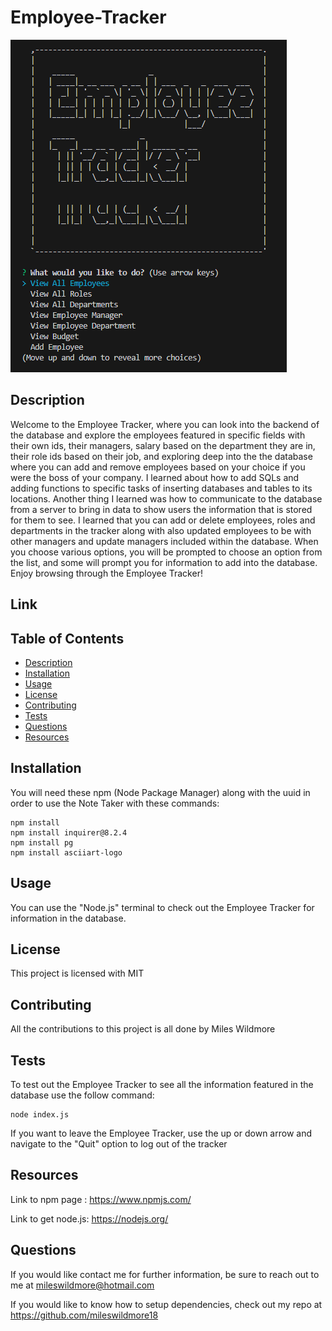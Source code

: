 # Employee-Tracker

![alt text](<./Images/Employee Tracker screenshot.png>)

## Description
Welcome to the Employee Tracker, where you can look into the backend of the database and explore the employees featured in specific fields with their own ids, their managers, salary based on the department they are in, their role ids based on their job, and exploring deep into the the database where you can add and remove employees based on your choice if you were the boss of your company. I learned about how to add SQLs and adding functions to specific tasks of inserting databases and tables to its locations. Another thing I learned was how to communicate to the database from a server to bring in data to show users the information that is stored for them to see. I learned that you can add or delete employees, roles and departments in the tracker along with also updated employees to be with other managers and update managers included within the database. When you choose various options, you will be prompted to choose an option from the list, and some will prompt you for information to add into the database. Enjoy browsing through the Employee Tracker!

## Link


## Table of Contents
 * [Description](#description)
 * [Installation](#installation)
 * [Usage](#usage)
 * [License](#license)
 * [Contributing](#contributing)
 * [Tests](#tests)
 * [Questions](#questions)
 * [Resources](#resources)

## Installation
You will need these npm (Node Package Manager) along with the uuid in order to use the Note Taker with these commands:
```
npm install
npm install inquirer@8.2.4
npm install pg
npm install asciiart-logo
```
## Usage
You can use the "Node.js" terminal to check out the Employee Tracker for information in the database.

## License
This project is licensed with MIT

## Contributing
All the contributions to this project is all done by Miles Wildmore


## Tests
To test out the Employee Tracker to see all the information featured in the database use the follow command:
```
node index.js

```

If you want to leave the Employee Tracker, use the up or down arrow and navigate to the "Quit" option to log out of the tracker

## Resources

Link to npm page : https://www.npmjs.com/

Link to get node.js: https://nodejs.org/

## Questions
If you would like contact me for further information, be sure to reach out to me at mileswildmore@hotmail.com

If you would like to know how to setup dependencies, check out my repo at https://github.com/mileswildmore18